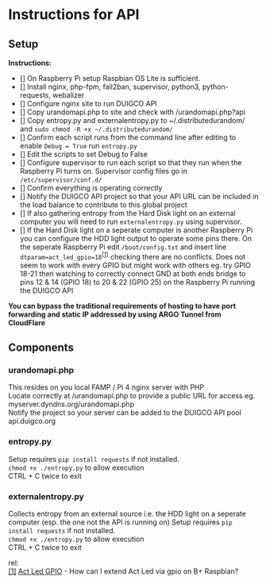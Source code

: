# Instructions for API  
## Setup  
**Instructions:** 
 - [] On Raspberry Pi setup Raspbian OS Lite is sufficient. 
 - [] Install nginx, php-fpm, fail2ban, supervisor, python3, python-requests, webalizer
 - [] Configure nginx site to run DUIGCO API
 - [] Copy urandomapi.php to site and check with /urandomapi.php?api
 - [] Copy entropy.py and externalentropy.py to ~/.distributedurandom/ and `sudo chmod -R +x ~/.distributedurandom/`
 - [] Confirm each script runs from the command line after editing to enable `Debug = True` run `entropy.py` 
 - [] Edit the scripts to set Debug to False
 - [] Configure supervisor to run each script so that they run when the Raspberry Pi turns on. Supervisor config files go in `/etc/supervisor/conf.d/`
 - [] Confirm everything is operating correctly
 - [] Notify the DUIGCO API project so that your API URL can be included in the load balance to contribute to this global project
 - [] If also gathering entropy from the Hard Disk light on an external computer you will need to run `externalentropy.py` using supervisor.
 - [] If the Hard Disk light on a seperate computer is another Raspberry Pi you can configure the HDD light output to operate some pins there. On the seperate Raspberry Pi edit `/boot/config.txt` and insert line `dtparam=act_led_gpio=18`<sup>\[[1]\]</sup> checking there are no conflicts. Does not seem to work with every GPIO but might work with others eg. try GPIO 18-21 then watching to correctly connect GND at both ends bridge to pins 12 & 14 (GPIO 18) to 20 & 22 (GPIO 25) on the Raspberry Pi running the DUIGCO API
 
**You can bypass the traditional requirements of hosting to have port forwarding and static IP addressed by using ARGO Tunnel from CloudFlare**

## Components
### urandomapi.php
This resides on you local FAMP / Pi 4 nginx server with PHP  
Locate correctly at /urandomapi.php to provide a public URL for access eg. myserver.dyndns.org/urandomapi.php  
Notify the project so your server can be added to the DUIGCO API pool api.duigco.org

### entropy.py  
Setup requires `pip install requests` if not installed.  
`chmod +x ./entropy.py` to allow execution  
CTRL + C twice to exit  

### externalentropy.py
Collects entropy from an external source i.e. the HDD light on a seperate computer (esp. the one not the API is running on)
Setup requires `pip install requests` if not installed.  
`chmod +x ./entropy.py` to allow execution  
CTRL + C twice to exit  

 
rel:  
[\[1\]][1] [Act Led GPIO][1] - How can I extend Act Led via gpio on B+ Raspbian?  

[1]: https://www.raspberrypi.org/forums/viewtopic.php?p=700603 "Act Led GPIO"

